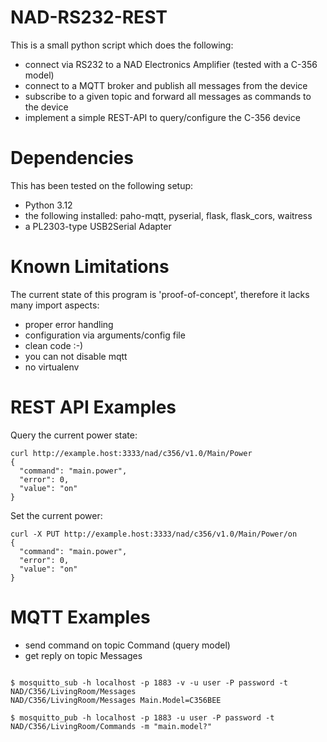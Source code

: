 # NAD-RS232-REST

This is a small python script which does the following:

* connect via RS232 to a NAD Electronics Amplifier (tested with a C-356 model)
* connect to a MQTT broker and publish all messages from the device
* subscribe to a given topic and forward all messages as commands to the device
* implement a simple REST-API to query/configure the C-356 device

# Dependencies

This has been tested on the following setup:
* Python 3.12 
* the following installed: paho-mqtt, pyserial, flask, flask_cors, waitress
* a PL2303-type USB2Serial Adapter

# Known Limitations

The current state of this program is 'proof-of-concept', therefore it lacks many import aspects:

* proper error handling
* configuration via arguments/config file
* clean code :-)
* you can not disable mqtt
* no virtualenv

# REST API Examples

Query the current power state:
```
curl http://example.host:3333/nad/c356/v1.0/Main/Power
{
  "command": "main.power", 
  "error": 0, 
  "value": "on"
}
```

Set the current power:
```
curl -X PUT http://example.host:3333/nad/c356/v1.0/Main/Power/on
{
  "command": "main.power", 
  "error": 0, 
  "value": "on"
}
```

# MQTT Examples

- send command on topic Command (query model)
- get reply on topic Messages

```

$ mosquitto_sub -h localhost -p 1883 -v -u user -P password -t NAD/C356/LivingRoom/Messages
NAD/C356/LivingRoom/Messages Main.Model=C356BEE

$ mosquitto_pub -h localhost -p 1883 -u user -P password -t NAD/C356/LivingRoom/Commands -m "main.model?"

```

